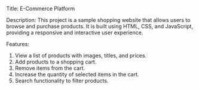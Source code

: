 Title: E-Commerce Platform

Description: 
This project is a sample shopping website that allows users to browse and purchase products. It is built using HTML, CSS, and JavaScript, providing a responsive and interactive user experience.

Features:
1. View a list of products with images, titles, and prices.
2. Add products to a shopping cart.
3. Remove items from the cart.
4. Increase the quantity of selected items in the cart.
5. Search functionality to filter products.

